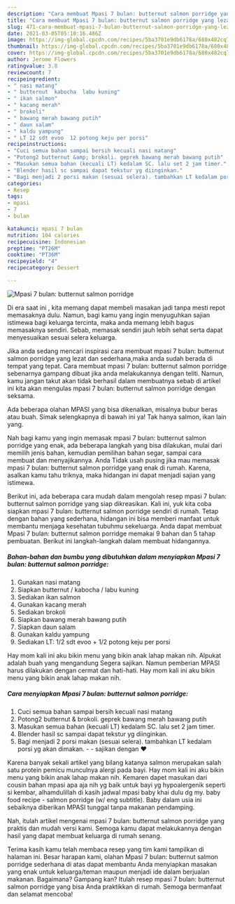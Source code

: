 ```yaml
---
description: "Cara membuat Mpasi 7 bulan: butternut salmon porridge yang lezat dan Mudah Dibuat"
title: "Cara membuat Mpasi 7 bulan: butternut salmon porridge yang lezat dan Mudah Dibuat"
slug: 471-cara-membuat-mpasi-7-bulan-butternut-salmon-porridge-yang-lezat-dan-mudah-dibuat
date: 2021-03-05T05:10:16.486Z
image: https://img-global.cpcdn.com/recipes/5ba3701e9db6178a/680x482cq70/mpasi-7-bulan-butternut-salmon-porridge-foto-resep-utama.jpg
thumbnail: https://img-global.cpcdn.com/recipes/5ba3701e9db6178a/680x482cq70/mpasi-7-bulan-butternut-salmon-porridge-foto-resep-utama.jpg
cover: https://img-global.cpcdn.com/recipes/5ba3701e9db6178a/680x482cq70/mpasi-7-bulan-butternut-salmon-porridge-foto-resep-utama.jpg
author: Jerome Flowers
ratingvalue: 3.8
reviewcount: 7
recipeingredient:
- " nasi matang"
- " butternut  kabocha  labu kuning"
- " ikan salmon"
- " kacang merah"
- " brokoli"
- " bawang merah bawang putih"
- " daun salam"
- " kaldu yampung"
- " LT 12 sdt evoo  12 potong keju per porsi"
recipeinstructions:
- "Cuci semua bahan sampai bersih kecuali nasi matang"
- "Potong2 butternut &amp; brokoli. geprek bawang merah bawang putih"
- "Masukan semua bahan (kecuali LT) kedalam SC. lalu set 2 jam timer."
- "Blender hasil sc sampai dapat tekstur yg diinginkan."
- "Bagi menjadi 2 porsi makan (sesuai selera). tambahkan LT kedalam porsi yg akan dimakan.   sajikan dengan ❤️"
categories:
- Resep
tags:
- mpasi
- 7
- bulan

katakunci: mpasi 7 bulan 
nutrition: 104 calories
recipecuisine: Indonesian
preptime: "PT26M"
cooktime: "PT36M"
recipeyield: "4"
recipecategory: Dessert

---
```



![Mpasi 7 bulan: butternut salmon porridge](https://img-global.cpcdn.com/recipes/5ba3701e9db6178a/680x482cq70/mpasi-7-bulan-butternut-salmon-porridge-foto-resep-utama.jpg)

Di era  saat ini , kita memang dapat membeli masakan jadi tanpa mesti repot memasaknya dulu. Namun, bagi kamu yang ingin menyuguhkan sajian istimewa bagi keluarga tercinta, maka anda memang lebih bagus memasaknya sendiri. Sebab, memasak sendiri jauh lebih sehat serta dapat menyesuaikan sesuai selera keluarga.

Jika anda sedang mencari inspirasi cara membuat mpasi 7 bulan: butternut salmon porridge yang lezat dan sederhana,maka anda sudah berada di tempat yang tepat. Cara membuat mpasi 7 bulan: butternut salmon porridge  sebenarnya gampang dibuat jika anda melakukannya dengan teliti. Namun, kamu jangan takut akan tidak berhasil dalam membuatnya 
sebab di artikel ini kita akan mengulas mpasi 7 bulan: butternut salmon porridge dengan seksama.  

Ada beberapa olahan MPASI yang bisa dikenalkan, misalnya bubur beras atau buah. Simak selengkapnya di bawah ini ya! Tak hanya salmon, ikan lain yang.

Nah bagi kamu yang ingin memasak mpasi 7 bulan: butternut salmon porridge yang enak, ada beberapa langkah yang bisa dilakukan, mulai dari memilih jenis bahan, kemudian pemilihan bahan segar, sampai cara membuat dan menyajikannya. Anda Tidak usah pusing jika mau memasak mpasi 7 bulan: butternut salmon porridge yang enak di rumah. Karena, asalkan kamu  tahu triknya, maka hidangan ini dapat menjadi sajian yang istimewa.

Berikut ini, ada beberapa cara mudah dalam mengolah resep mpasi 7 bulan: butternut salmon porridge yang siap dikreasikan. Kali ini, yuk kita coba siapkan mpasi 7 bulan: butternut salmon porridge sendiri di rumah. Tetap dengan bahan yang sederhana, hidangan ini bisa memberi manfaat untuk membantu menjaga kesehatan tubuhmu sekeluarga. Anda dapat membuat Mpasi 7 bulan: butternut salmon porridge memakai 9 bahan dan 5 tahap pembuatan. Berikut ini langkah-langkah dalam membuat hidangannya.

<!--inarticleads1-->

##### Bahan-bahan dan bumbu yang dibutuhkan dalam menyiapkan Mpasi 7 bulan: butternut salmon porridge:

1. Gunakan  nasi matang
1. Siapkan  butternut / kabocha / labu kuning
1. Sediakan  ikan salmon
1. Gunakan  kacang merah
1. Sediakan  brokoli
1. Siapkan  bawang merah bawang putih
1. Siapkan  daun salam
1. Gunakan  kaldu yampung
1. Sediakan  LT: 1/2 sdt evoo + 1/2 potong keju per porsi


Hay mom kali ini aku bikin menu yang bikin anak lahap makan nih. Alpukat adalah buah yang mengandung Segera sajikan. Namun pemberian MPASI harus dilakukan dengan cermat dan hati-hati. Hay mom kali ini aku bikin menu yang bikin anak lahap makan nih. 

<!--inarticleads2-->

##### Cara menyiapkan Mpasi 7 bulan: butternut salmon porridge:

1. Cuci semua bahan sampai bersih kecuali nasi matang
1. Potong2 butternut &amp; brokoli. geprek bawang merah bawang putih
1. Masukan semua bahan (kecuali LT) kedalam SC. lalu set 2 jam timer.
1. Blender hasil sc sampai dapat tekstur yg diinginkan.
1. Bagi menjadi 2 porsi makan (sesuai selera). tambahkan LT kedalam porsi yg akan dimakan.  -  - sajikan dengan ❤️


Karena banyak sekali artikel yang bilang katanya salmon merupakan salah satu protein pemicu munculnya alergi pada bayi. Hay mom kali ini aku bikin menu yang bikin anak lahap makan nih. Kemaren dapet masukan dari cousin bahan mpasi apa aja nih yg baik untuk bayi yg hypoalergenik seperti si kembar, alhamdulillah di kasih jadwal mpasi baby khai dulu dg my. baby food recipe - salmon porridge (w/ eng subtitle). Baby dalam usia ini sebaiknya diberikan MPASI tunggal tanpa makanan pendamping. 

Nah, itulah artikel mengenai  mpasi 7 bulan: butternut salmon porridge  yang praktis dan mudah versi kami. Semoga kamu dapat melakukannya dengan hasil yang dapat membuat keluarga di rumah senang. 

Terima kasih kamu telah membaca resep yang tim kami tampilkan di halaman ini. Besar harapan kami, olahan  Mpasi 7 bulan: butternut salmon porridge sederhana di atas dapat membantu Anda menyiapkan masakan yang enak untuk keluarga/teman maupun menjadi ide dalam berjualan makanan. Bagaimana? Gampang kan? Itulah resep mpasi 7 bulan: butternut salmon porridge yang bisa Anda praktikkan di rumah. Semoga bermanfaat dan selamat mencoba!

